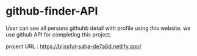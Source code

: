 # github-finder-API

User can see all persons githuhb detail with profile using this website. we use github API for completing this project. 

project URL : https://blissful-saha-de7a6d.netlify.app/
